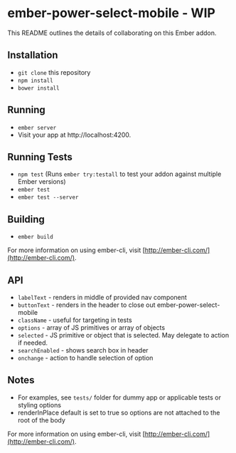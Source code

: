 # ember-power-select-mobile - WIP

This README outlines the details of collaborating on this Ember addon.

## Installation

* `git clone` this repository
* `npm install`
* `bower install`

## Running

* `ember server`
* Visit your app at http://localhost:4200.

## Running Tests

* `npm test` (Runs `ember try:testall` to test your addon against multiple Ember versions)
* `ember test`
* `ember test --server`

## Building

* `ember build`

For more information on using ember-cli, visit [http://ember-cli.com/](http://ember-cli.com/).

## API

* `labelText` - renders in middle of provided nav component
* `buttonText` - renders in the header to close out ember-power-select-mobile
* `className` - useful for targeting in tests
* `options` - array of JS primitives or array of objects
* `selected` - JS primitive or object that is selected.  May delegate to action if needed.
* `searchEnabled` - shows search box in header
* `onchange` - action to handle selection of option


## Notes
* For examples, see `tests/` folder for dummy app or applicable tests or styling options
* renderInPlace default is set to true so options are not attached to the root of the body

For more information on using ember-cli, visit [http://ember-cli.com/](http://ember-cli.com/).
